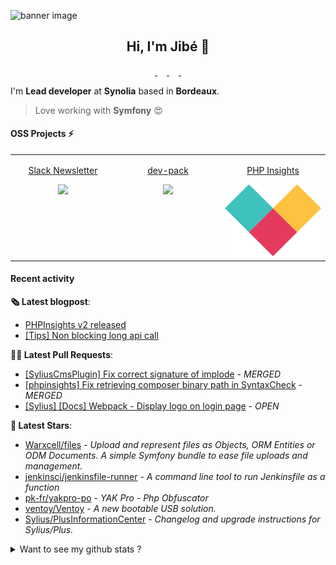 ![banner image](https://images.unsplash.com/source-404?fit=crop&amp;fm=jpg&amp;h=800&amp;q=60&amp;w=1200)

<h2 align="center">Hi, I'm Jibé 👋</h2>

<p align="center">
<a href="https://jibébarth.fr" title="Personal website"><img alt="rss" width="15px" src="https://raw.githubusercontent.com/Jibbarth/jibbarth.github.io/master/img/fa/rss-solid-100.svg" />
</a>
<a href="https://twitter.com/jibbarth" title="Twitter"><img alt="twitter" width="15px" src="https://raw.githubusercontent.com/Jibbarth/jibbarth.github.io/master/img/fa/twitter-brands-100.svg" />
</a>
<a href="https://linkedin.com/in/jibé-b-772884a3" title="Linkedin"><img alt="linkedin" width="15px" src="https://raw.githubusercontent.com/Jibbarth/jibbarth.github.io/master/img/fa/linkedin-brands-100.svg" />
</a>
<a href="https://connect.symfony.com/profile/jibbarth" title="Symfony"><img alt="symfony" width="15px" src="https://raw.githubusercontent.com/Jibbarth/jibbarth.github.io/master/img/fa/symfony-brands-100.svg" />
</a>
</p>

I'm **Lead developer** at **Synolia** based in **Bordeaux**.

> Love working with **Symfony** 😍

#### OSS Projects ⚡

<table>
  <tbody>
    <tr valign="top">
      <td width="33.333333333333%" align="center">
          <a href="https://github.com/Jibbarth/slacknewsletter">
            <p>Slack Newsletter</p>
            <img src="https://images.unsplash.com/photo-1493119508027-2b584f234d6c?crop=entropy&amp;cs=tinysrgb&amp;fit=crop&amp;fm=jpg&amp;h=150&amp;ixid=MnwxfDB8MXxyYW5kb218MHx8U2xhY2sgTmV3c2xldHRlcixwcm9ncmFtbWluZ3x8fHx8fDE2MzAzOTA0Mzk&amp;ixlib=rb-1.2.1&amp;q=80&amp;utm_campaign=api-credit&amp;utm_medium=referral&amp;utm_source=unsplash_source&amp;w=200" />
          </a>
      </td>
      <td width="33.333333333333%" align="center">
          <a href="https://github.com/Jibbarth/dev-pack">
            <p>dev-pack</p>
            <img src="https://images.unsplash.com/photo-1546146830-2cca9512c68e?ixlib=rb-1.2.1&amp;ixid=eyJhcHBfaWQiOjEyMDd9&amp;auto=format&amp;fit=crop&amp;w=200&amp;h=150" />
          </a>
      </td>
      <td width="33.333333333333%" align="center">
          <a href="https://phpinsights.com">
            <p>PHP Insights</p>
            <img src="https://raw.githubusercontent.com/nunomaduro/phpinsights/v1.14.0/art/heart.png" />
          </a>
      </td>
    </tr>
  </tbody>
</table>



#### Recent activity

**🗞 Latest blogpost**:

* [PHPInsights v2 released](https://jibébarth.fr/post/phpinsights-v2-released)
* [[Tips] Non blocking long api call](https://jibébarth.fr/post/non-blocking-long-api-call)

**👨‍💻 Latest Pull Requests**:

* [[SyliusCmsPlugin] Fix correct signature of implode](https://github.com/BitBagCommerce/SyliusCmsPlugin/pull/389) - _MERGED_
* [[phpinsights] Fix retrieving composer binary path in SyntaxCheck](https://github.com/nunomaduro/phpinsights/pull/505) - _MERGED_
* [[Sylius] [Docs] Webpack - Display logo on login page](https://github.com/Sylius/Sylius/pull/12849) - _OPEN_

**🌟 Latest Stars**:

* [Warxcell/files](https://github.com/Warxcell/files)  - _Upload and represent files as Objects, ORM Entities or ODM Documents. A simple Symfony bundle to ease file uploads and management._
* [jenkinsci/jenkinsfile-runner](https://github.com/jenkinsci/jenkinsfile-runner)  - _A command line tool to run Jenkinsfile as a function_
* [pk-fr/yakpro-po](https://github.com/pk-fr/yakpro-po)  - _YAK Pro - Php Obfuscator_
* [ventoy/Ventoy](https://github.com/ventoy/Ventoy)  - _A new bootable USB solution._
* [Sylius/PlusInformationCenter](https://github.com/Sylius/PlusInformationCenter)  - _Changelog and upgrade instructions for Sylius/Plus._

<details>
<summary> Want to see my github stats ? </summary>

![Github stats](https://github-readme-stats.vercel.app/api?username=Jibbarth&&show_icons=true)
</details>
